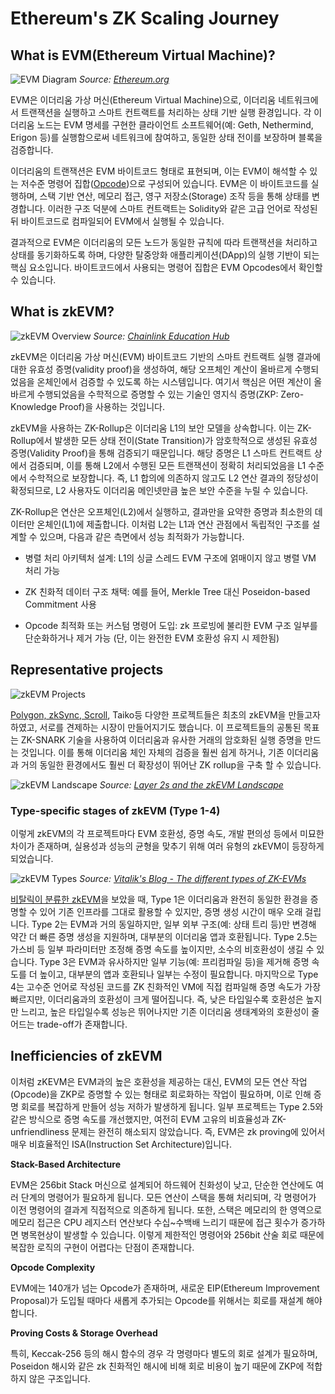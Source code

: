 # Ethereum's ZK Scaling Journey

## What is EVM(Ethereum Virtual Machine)?

![EVM Diagram](./img/EVM.png)
*Source: [Ethereum.org](https://ethereum.org/en/developers/docs/evm/#:~:text=Diagram%20adapted%20from,a%20new%20tab)*

EVM은 이더리움 가상 머신(Ethereum Virtual Machine)으로, 이더리움 네트워크에서 트랜잭션을 실행하고 스마트 컨트랙트를 처리하는 상태 기반 실행 환경입니다. 각 이더리움 노드는 EVM 명세를 구현한 클라이언트 소프트웨어(예: Geth, Nethermind, Erigon 등)를 실행함으로써 네트워크에 참여하고, 동일한 상태 전이를 보장하며 블록을 검증합니다.

이더리움의 트랜잭션은 EVM 바이트코드 형태로 표현되며, 이는 EVM이 해석할 수 있는 저수준 명령어 집합([Opcode](https://www.evm.codes/))으로 구성되어 있습니다. EVM은 이 바이트코드를 실행하며, 스택 기반 연산, 메모리 접근, 영구 저장소(Storage) 조작 등을 통해 상태를 변경합니다. 이러한 구조 덕분에 스마트 컨트랙트는 Solidity와 같은 고급 언어로 작성된 뒤 바이트코드로 컴파일되어 EVM에서 실행될 수 있습니다.

결과적으로 EVM은 이더리움의 모든 노드가 동일한 규칙에 따라 트랜잭션을 처리하고 상태를 동기화하도록 하며, 다양한 탈중앙화 애플리케이션(DApp)의 실행 기반이 되는 핵심 요소입니다. 바이트코드에서 사용되는 명령어 집합은 EVM Opcodes에서 확인할 수 있습니다.


## What is zkEVM?

![zkEVM Overview](./img/zkEVM1.png)
*Source: [Chainlink Education Hub](https://chain.link/education-hub/zkevm)*

zkEVM은 이더리움 가상 머신(EVM) 바이트코드 기반의 스마트 컨트랙트 실행 결과에 대한 유효성 증명(validity proof)을 생성하여, 해당 오프체인 계산이 올바르게 수행되었음을 온체인에서 검증할 수 있도록 하는 시스템입니다. 여기서 핵심은 어떤 계산이 올바르게 수행되었음을 수학적으로 증명할 수 있는 기술인 영지식 증명(ZKP: Zero-Knowledge Proof)을 사용하는 것입니다. 

zkEVM을 사용하는 ZK-Rollup은 이더리움 L1의 보안 모델을 상속합니다. 이는 ZK-Rollup에서 발생한 모든 상태 전이(State Transition)가 암호학적으로 생성된 유효성 증명(Validity Proof)을 통해 검증되기 때문입니다. 해당 증명은 L1 스마트 컨트랙트 상에서 검증되며, 이를 통해 L2에서 수행된 모든 트랜잭션이 정확히 처리되었음을 L1 수준에서 수학적으로 보장합니다. 즉, L1 합의에 의존하지 않고도 L2 연산 결과의 정당성이 확정되므로, L2 사용자도 이더리움 메인넷만큼 높은 보안 수준을 누릴 수 있습니다.

ZK-Rollup은 연산은 오프체인(L2)에서 실행하고, 결과만을 요약한 증명과 최소한의 데이터만 온체인(L1)에 제출합니다. 이처럼 L2는 L1과 연산 관점에서 독립적인 구조를 설계할 수 있으며, 다음과 같은 측면에서 성능 최적화가 가능합니다.

* 병렬 처리 아키텍처 설계: L1의 싱글 스레드 EVM 구조에 얽매이지 않고 병렬 VM 처리 가능

* ZK 친화적 데이터 구조 채택: 예를 들어, Merkle Tree 대신 Poseidon-based Commitment 사용

* Opcode 최적화 또는 커스텀 명령어 도입: zk 프로빙에 불리한 EVM 구조 일부를 단순화하거나 제거 가능 (단, 이는 완전한 EVM 호환성 유지 시 제한됨)


## Representative projects

![zkEVM Projects](./img/zkEVM3.png)

[Polygon, zkSync, Scroll](https://x.com/jadler0/status/1549764211542315008), Taiko등 다양한 프로젝트들은 최초의 zkEVM을 만들고자 하였고, 서로를 견제하는 시장이 만들어지기도 했습니다. 이 프로젝트들의 공통된 목표는 ZK-SNARK 기술을 사용하여 이더리움과 유사한 거래의 암호화된 실행 증명을 만드는 것입니다. 이를 통해 이더리움 체인 자체의 검증을 훨씬 쉽게 하거나, 기존 이더리움과 거의 동일한 환경에서도 훨씬 더 확장성이 뛰어난 ZK rollup을 구축 할 수 있습니다.


![zkEVM Landscape](./img/zkEVM4.png)
*Source: [Layer 2s and the zkEVM Landscape](https://medium.com/@johnnyantos/layer-2s-and-the-zkevm-landscape-strategic-implications-9d6a10158200)*


### Type-specific stages of zkEVM (Type 1-4)

이렇게 zkEVM의 각 프로젝트마다 EVM 호환성, 증명 속도, 개발 편의성 등에서 미묘한 차이가 존재하며, 실용성과 성능의 균형을 맞추기 위해 여러 유형의 zkEVM이 등장하게 되었습니다. 

![zkEVM Types](./img/zkEVM2.png)
*Source: [Vitalik's Blog - The different types of ZK-EVMs](https://vitalik.eth.limo/general/2022/08/04/zkevm.html)*

[비탈릭이 분류한 zkEVM](https://vitalik.eth.limo/general/2022/08/04/zkevm.html)을 보았을 때, Type 1은 이더리움과 완전히 동일한 환경을 증명할 수 있어 기존 인프라를 그대로 활용할 수 있지만, 증명 생성 시간이 매우 오래 걸립니다. Type 2는 EVM과 거의 동일하지만, 일부 외부 구조(예: 상태 트리 등)만 변경해 약간 더 빠른 증명 생성을 지원하며, 대부분의 이더리움 앱과 호환됩니다. Type 2.5는 가스비 등 일부 파라미터만 조정해 증명 속도를 높이지만, 소수의 비호환성이 생길 수 있습니다. Type 3은 EVM과 유사하지만 일부 기능(예: 프리컴파일 등)을 제거해 증명 속도를 더 높이고, 대부분의 앱과 호환되나 일부는 수정이 필요합니다. 마지막으로 Type 4는 고수준 언어로 작성된 코드를 ZK 친화적인 VM에 직접 컴파일해 증명 속도가 가장 빠르지만, 이더리움과의 호환성이 크게 떨어집니다. 즉, 낮은 타입일수록 호환성은 높지만 느리고, 높은 타입일수록 성능은 뛰어나지만 기존 이더리움 생태계와의 호환성이 줄어드는 trade-off가 존재합니다.


## Inefficiencies of zkEVM

이처럼 zKEVM은 EVM과의 높은 호환성을 제공하는 대신, EVM의 모든 연산 작업(Opcode)을 ZKP로 증명할 수 있는 형태로 회로화하는 작업이 필요하며, 이로 인해 증명 회로를 복잡하게 만들어 성능 저하가 발생하게 됩니다. 일부 프로젝트는 Type 2.5와 같은 방식으로 증명 속도를 개선했지만, 여전히 EVM 고유의 비효율성과 ZK-unfriendliness 문제는 완전히 해소되지 않았습니다. 즉, EVM은 zk proving에 있어서 매우 비효율적인 ISA(Instruction Set Architecture)입니다.

**Stack-Based Architecture**

EVM은 256bit Stack 머신으로 설계되어 하드웨어 친화성이 낮고, 단순한 연산에도 여러 단계의 명령어가 필요하게 됩니다. 모든 연산이 스택을 통해 처리되며, 각 명령어가 이전 명령어의 결과게 직접적으로 의존하게 됩니다. 또한, 스택은 메모리의 한 영역으로 메모리 접근은 CPU 레지스터 연산보다 수십~수백배 느리기 때문에 접근 횟수가 증가하면 병목현상이 발생할 수 있습니다. 이렇게 제한적인 명령어와 256bit 산술 회로 때문에 복잡한 로직의 구현이 어렵다는 단점이 존재합니다. 

**Opcode Complexity**

EVM에는 140개가 넘는 Opcode가 존재하며, 새로운 EIP(Ethereum Improvement Proposal)가 도입될 때마다 새롭게 추가되는 Opcode를 위해서는 회로를 재설계 해야 합니다. 

**Proving Costs & Storage Overhead**

특히, Keccak-256 등의 해시 함수의 경우 각 명령마다 별도의 회로 설계가 필요하며, Poseidon 해시와 같은 zk 친화적인 해시에 비해 회로 비용이 높기 때문에 ZKP에 적합하지 않은 구조입니다.


